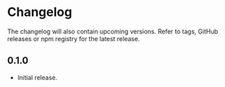 # Changelog

The changelog will also contain upcoming versions. Refer to tags, GitHub releases or npm registry for the latest
release.

## 0.1.0

* Initial release.
